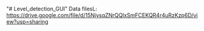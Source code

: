 "# Level_detection_GUI" 
Data filesL: https://drive.google.com/file/d/15NjysqZNrQQlxSmFCEKQR4r4uRzKzp6D/view?usp=sharing
